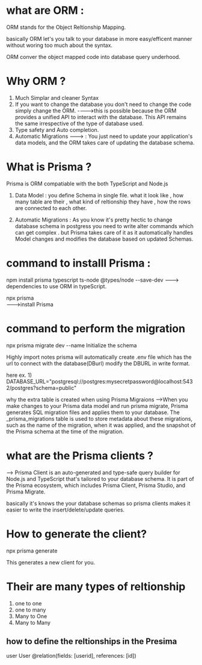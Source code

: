 # what are ORM : 
  
  ORM stands for the Object Reltionship Mapping.

  basically ORM let's you talk to your database in more easy/efficent manner without woring too much about the syntax. 

  ORM conver the object mapped code into database query underhood.


# Why ORM ? 
   
   1) Much Simplar and cleaner Syntax 
   2) If you want to change the database  you don't need to change the code simply change the ORM.
       ---->this is possible because the ORM provides a unified API to interact with the database. This API remains the same irrespective of the type of database used.
   3) Type safety and Auto completion.
   4) Automatic Migrations 
       ---> : You just need to update your application's data models, and the ORM takes care of updating the database schema.


# What is Prisma ? 

  Prisma is ORM compatiable with the both TypeScript and Node.js 

1) Data Model : 
    you define Schema in single file. what it look like , how many table are their , what kind of reltionship they have , how the rows are connected to each other.

2) Automatic Migrations : 
    As you know it's pretty hectic to change database schema in postgress you need to write alter commands which can get complex .
    but Prisma takes care of it as it automatically handles Model changes and modifies the database based on updated Schemas.

# command to installl Prisma :

 npm install prisma typescript ts-node @types/node --save-dev
    ---> dependencies to use ORM in typeScript.

 npx prisma  
--->install Prisma

# command to perform the migration 
   npx prisma migrate dev --name Initialize the schema

Highly import notes 
 prisma will automatically create .env file which has the url to connect with the database(DBurl) modify the DBURL in write format.
   

   here ex.
    1)  DATABASE_URL="postgresql://postgres:mysecretpassword@localhost:5432/postgres?schema=public"


why the extra table is created when using Prisma Migraions 
 -->When you make changes to your Prisma data model and run prisma migrate, Prisma generates SQL migration files and applies them to your database. The _prisma_migrations table is used to store metadata about these migrations, such as the name of the migration, when it was applied, and the snapshot of the Prisma schema at the time of the migration.

 # what are the Prisma clients ?
 --> Prisma Client is an auto-generated and type-safe query builder for Node.js and TypeScript that's tailored to your database schema. It is part of the Prisma ecosystem, which includes Prisma Client, Prisma Studio, and Prisma Migrate.

 basically it's knows the your database schemas so prisma clients makes it easier to write the insert/delete/update queries.


 # How to generate the client?
  npx prisma generate
   
This generates a new client  for you.


# Their are many types of reltionship 
1) one to one 
2) one to many 
3) Many to One 
4) Many to Many 

## how to define the reltionships in the Presima 

user User @relation(fields: [userid], references: [id])